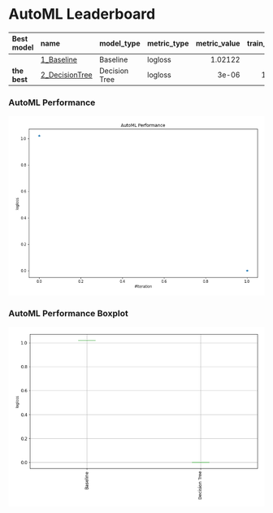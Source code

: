 # AutoML Leaderboard

| Best model   | name                                       | model_type    | metric_type   |   metric_value |   train_time |
|:-------------|:-------------------------------------------|:--------------|:--------------|---------------:|-------------:|
|              | [1_Baseline](1_Baseline/README.md)         | Baseline      | logloss       |        1.02122 |         1.45 |
| **the best** | [2_DecisionTree](2_DecisionTree/README.md) | Decision Tree | logloss       |        3e-06   |        12.63 |

### AutoML Performance
![AutoML Performance](ldb_performance.png)

### AutoML Performance Boxplot
![AutoML Performance Boxplot](ldb_performance_boxplot.png)
